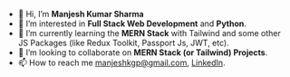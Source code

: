 - 👋 Hi, I’m <b>Manjesh Kumar Sharma</b>
- 👀 I’m interested in <b>Full Stack Web Development</b> and <b>Python</b>.
- 🌱 I’m currently learning the <b>MERN Stack</b> with Tailwind and some other JS Packages (like Redux Toolkit, Passport Js, JWT, etc).
- 💞️ I’m looking to collaborate on <b>MERN Stack (or Tailwind) Projects</b>.
- 📫 How to reach me manjeshkgp@gmail.com, <a href='https://LinkedIn.com/in/manjesh-kumar-sharma/'>LinkedIn</a>.

<!---
Manjeshkgp/Manjeshkgp is a ✨ special ✨ repository because its `README.md` (this file) appears on your GitHub profile.
You can click the Preview link to take a look at your changes.
--->
